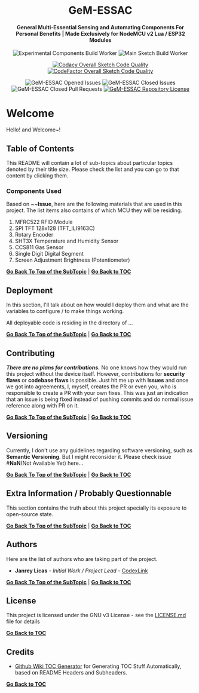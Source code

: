 <h1 align="center">GeM-ESSAC</h1>
<h4 align="center">General Multi-Essential Sensing and Automating Components For Personal Benefits | Made Exclusively for NodeMCU v2 Lua / ESP32 Modules</h4>

<div align="center">

![Experimental Components Build Worker](https://github.com/CodexLink/GeM-ESSAC/workflows/Experimental%20Components%20Build%20Worker/badge.svg)
![Main Sketch Build Worker](https://github.com/CodexLink/GeM-ESSAC/workflows/Main%20Sketch%20Build%20Worker/badge.svg)

[![Codacy Overall Sketch Code Quality](https://img.shields.io/codacy/grade/d8efe2b67dac445d918e277601e801b8?label=Codacy%20Overall%20Sketch%20Code%20Quality&logo=codacy)](https://app.codacy.com/manual/CodexLink/GeM-ESSAC/)
[![CodeFactor Overall Sketch Code Quality](https://img.shields.io/codefactor/grade/github/CodexLink/GeM-ESSAC?label=CodeFactor%20Overall%20Sketch%20Code%20Quality&logo=codefactor)](https://www.codefactor.io/repository/github/codexlink/gem-essac/)

![GeM-ESSAC Opened Issues](https://img.shields.io/github/issues-raw/CodexLink/GeM-ESSAC?color=Orange&label=Opened%20Issues)
![GeM-ESSAC Closed Issues](https://img.shields.io/github/issues-closed-raw/CodexLink/GeM-ESSAC?label=Closed%20Issues)
![GeM-ESSAC Closed Pull Requests](https://img.shields.io/github/issues-pr-closed-raw/CodexLink/GeM-ESSAC?label=Finished%20Pull%20Requests)
[![GeM-ESSAC Repository License](https://img.shields.io/github/license/CodexLink/GeM-ESSAC?color=purple&label=Repository%20License&logo=libreoffice)](https://github.com/CodexLink/GeM-ESSAC/blob/master/LICENSE)

</div>

# Welcome

Hello! and Welcome~!

## Table of Contents

This README will contain a lot of sub-topics about particular topics denoted by their title size. Please check the list and you can go to that content by clicking them.

### Components Used

Based on ~~**Issue**, here are the following materials that are used in this project. The list items also contains of which MCU they will be residing.

1. MFRC522 RFID Module
2. SPI TFT 128x128 (TFT_ILI9163C)
3. Rotary Encoder
4. SHT3X Temperature and Humidity Sensor
5. CCS811 Gas Sensor
6. Single Digit Digital Segment
7. Screen Adjustment Brightness (Potentiometer)

**[Go Back To Top of the SubTopic](#--file-structure-deconstruction)** | **[Go Back to TOC](#table-of-contents)**

## Deployment

In this section, I'll talk about on how would I deploy them and what are the variables to configure / to make things working.

All deployable code is residing in the directory of ...

**[Go Back To Top of the SubTopic](#--file-structure-deconstruction)** | **[Go Back to TOC](#table-of-contents)**

## Contributing

***There are no plans for contributions.*** No one knows how they would run this project without the device itself. However, contributions for **security flaws** or **codebase flaws** is possible. Just hit me up with **Issues** and once we got into agreements, I, myself, creates the PR or even you, who is responsible to create a PR with your own fixes. This was just an indication that an issue is being fixed instead of pushing commits and do normal issue reference along with PR on it.

**[Go Back To Top of the SubTopic](#--file-structure-deconstruction)** | **[Go Back to TOC](#table-of-contents)**

## Versioning

Currently, I don't use any guidelines regarding software versioning, such as **Semantic Versioning**. But I might reconsider it. Please check issue #**NaN**(Not Available Yet) here...

**[Go Back To Top of the SubTopic](#--file-structure-deconstruction)** | **[Go Back to TOC](#table-of-contents)**

## Extra Information / Probably Questionnable

This section contains the truth about this project specially its exposure to open-source state.

**[Go Back To Top of the SubTopic](#--file-structure-deconstruction)** | **[Go Back to TOC](#table-of-contents)**

## Authors

Here are the list of authors who are taking part of the project.

* **Janrey Licas** - *Initial Work / Project Lead* - [CodexLink](https://github.com/CodexLink)

**[Go Back To Top of the SubTopic](#--file-structure-deconstruction)** | **[Go Back to TOC](#table-of-contents)**

## License

This project is licensed under the GNU v3 License - see the [LICENSE.md](https://github.com/CodexLink/IoTMesC/blob/master/README.md) file for details

**[Go Back to TOC](#table-of-contents)**

## Credits

* [Github Wiki TOC Generator](https://ecotrust-canada.github.io/markdown-toc/) for  Generating TOC Stuff Automatically, based on README Headers and Subheaders.

**[Go Back to TOC](#table-of-contents)**
